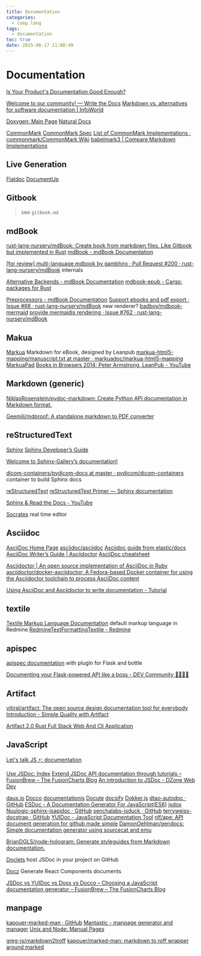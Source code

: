 ```yaml
---
title: Documentation
categories:
  - comp.lang
tags:
  - documentation
toc: true
date: 2015-06-17 11:08:49
---
```


# Documentation

[Is Your Product's Documentation Good Enough?](http://www.sitepoint.com/products-documentation-good-enough/)

[Welcome to our community! — Write the Docs](http://www.writethedocs.org/)
[Markdown vs. alternatives for software documentation | InfoWorld](https://www.infoworld.com/article/3336202/application-development/markdown-vs-alternatives-for-software-documentation.html)

[Doxygen: Main Page](http://www.doxygen.org/)
[Natural Docs](http://www.naturaldocs.org/)

[CommonMark](http://commonmark.org/)
[CommonMark Spec](https://spec.commonmark.org/current/)
[List of CommonMark Implementations · commonmark/CommonMark Wiki](https://github.com/commonmark/CommonMark/wiki/list-of-commonmark-implementations)
[babelmark3 | Compare Markdown Implementations](https://babelmark.github.io/)

## Live Generation

[Flatdoc](http://ricostacruz.com/flatdoc/)
[DocumentUp](http://documentup.com/jeromegn/documentup)

## Gitbook

> see `gitbook.md`

## mdBook

[rust-lang-nursery/mdBook: Create book from markdown files. Like Gitbook but implemented in Rust](https://github.com/rust-lang-nursery/mdBook)
[mdBook - mdBook Documentation](https://rust-lang-nursery.github.io/mdBook/)

[[for review] multi-language mdbook by gambhiro · Pull Request #200 · rust-lang-nursery/mdBook](https://github.com/rust-lang-nursery/mdBook/pull/200) internals

[Alternative Backends - mdBook Documentation](https://rust-lang-nursery.github.io/mdBook/for_developers/backends.html)
[mdbook-epub - Cargo: packages for Rust](https://crates.io/crates/mdbook-epub)

[Preprocessors - mdBook Documentation](https://rust-lang-nursery.github.io/mdBook/for_developers/preprocessors.html)
[Support ebooks and pdf export · Issue #88 · rust-lang-nursery/mdBook](https://github.com/rust-lang-nursery/mdBook/issues/88) new renderer?
[badboy/mdbook-mermaid](https://github.com/badboy/mdbook-mermaid)
[provide mermaidjs rendering · Issue #762 · rust-lang-nursery/mdBook](https://github.com/rust-lang-nursery/mdBook/issues/762)

## Makua

[Markua](http://markua.com/) Markdown for eBook, designed by Leanpub
[markua-html5-mapping/manuscript.txt at master · markuadoc/markua-html5-mapping](https://github.com/markuadoc/markua-html5-mapping/blob/master/manuscript/manuscript.txt)
[MarkuaPad](http://markuapad.com/)
[Books in Browsers 2014: Peter Armstrong, LeanPub - YouTube](https://www.youtube.com/watch?v=VOCYL-FNbr0)

## Markdown (generic)

[NiklasRosenstein/pydoc-markdown: Create Python API documentation in Markdown format.](https://github.com/NiklasRosenstein/pydoc-markdown)

[Geemili/mdproof: A standalone markdown to PDF converter](https://github.com/Geemili/mdproof)

## reStructuredText

[Sphinx](http://www.sphinx-doc.org/en/stable/)
[Sphinx Developer’s Guide](http://www.sphinx-doc.org/en/stable/devguide.html)

[Welcome to Sphinx-Gallery’s documentation!](https://sphinx-gallery.github.io/index.html)

[dicom-containers/pydicom-docs at master · pydicom/dicom-containers](https://github.com/pydicom/dicom-containers/tree/master/pydicom-docs) container to build Sphinx docs

[reStructuredText](http://docutils.sourceforge.net/rst.html)
[reStructuredText Primer — Sphinx documentation](http://www.sphinx-doc.org/en/stable/rest.html)

[Sphinx & Read the Docs - YouTube](https://www.youtube.com/watch?v=oJsUvBQyHBs)

[Socrates](http://socrates.io/) real time editor

## Asciidoc

[AsciiDoc Home Page](http://www.methods.co.nz/asciidoc/) [asciidoc/asciidoc](https://github.com/asciidoc/asciidoc)
[Asciidoc guide from elastic/docs](https://github.com/elastic/docs#asciidoc-guide)
[AsciiDoc Writer’s Guide | Asciidoctor](http://asciidoctor.org/docs/asciidoc-writers-guide/)
[AsciiDoc cheatsheet](https://powerman.name/doc/asciidoc)

[Asciidoctor | An open source implementation of AsciiDoc in Ruby](http://asciidoctor.org/)
[asciidoctor/docker-asciidoctor: A Fedora-based Docker container for using the Asciidoctor toolchain to process AsciiDoc content](https://github.com/asciidoctor/docker-asciidoctor)

[Using AsciiDoc and Asciidoctor to write documentation - Tutorial](http://www.vogella.com/tutorials/AsciiDoc/article.html)

## textile

[Textile Markup Language Documentation](https://textile-lang.com/)
default markup language in Redmine
[RedmineTextFormattingTextile - Redmine](https://www.redmine.org/projects/redmine/wiki/RedmineTextFormattingTextile)

## apispec

[apispec documentation](http://apispec.readthedocs.io/en/latest/) with plugin for Flask and bottle

[Documenting your Flask-powered API like a boss - DEV Community 👩‍💻👨‍💻](https://dev.to/djiit/documenting-your-flask-powered-api-like-a-boss-9eo)

## Artifact

[vitiral/artifact: The open source design documentation tool for everybody](https://github.com/vitiral/artifact)
[Introduction - Simple Quality with Artifact](https://vitiral.github.io/artifact/docs/index.html)

[Artifact 2.0 Rust Full Stack Web And Cli Application](https://vitiral.github.io/2018/07/16/artifact-2.0-rust-full-stack-web-and-cli-application.html)

## JavaScript

[Let's talk JS ⚡: documentation](https://areknawo.com/lets-talk-js-documentation/amp/)

[Use JSDoc: Index](http://usejsdoc.org/)
[Extend JSDoc API documentation through tutorials – FusionBrew – The FusionCharts Blog](http://blog.fusioncharts.com/2014/06/extend-jsdoc-api-documentation-through-tutorials/)
[An introduction to JSDoc - DZone Web Dev](https://dzone.com/articles/introduction-jsdoc)

[daux.io](http://daux.io/)
[Docco](http://jashkenas.github.io/docco/)
[documentationjs](http://documentation.js.org/)
[Docute](https://docute.org/#/)
[docsify](https://docsify.js.org/#/)
[Dokker.js](http://dokkerjs.com/)
[dtao-autodoc · GitHub](https://github.com/dtao/autodoc)
[ESDoc - A Documentation Generator For JavaScript(ES6)](https://esdoc.org/)
[jsdox](http://jsdox.org/)
[Nuulogic-sphinx-jsapidoc · GitHub](https://github.com/Nuulogic/sphinx-jsapidoc)
[senchalabs-jsduck · GitHub](https://github.com/senchalabs/jsduck)
[terryweiss-docstrap · GitHub](https://github.com/terryweiss/docstrap)
[YUIDoc - JavaScript Documentation Tool](http://yui.github.io/yuidoc/)
[nlf/ape: API document generation for github made simple](https://github.com/nlf/ape)
[DamonOehlman/gendocs: Simple documentation generator using sourcecat and emu](https://github.com/DamonOehlman/gendocs)

[BrianDGLS/node-hologram: Generate styleguides from Markdown documentation.](https://github.com/BrianDGLS/node-hologram)

[Doclets](https://doclets.io/) host JSDoc in your project on GitHub

[Docz](https://www.docz.site/) Generate React Components documents

[JSDoc vs YUIDoc vs Doxx vs Docco – Choosing a JavaScript documentation generator – FusionBrew – The FusionCharts Blog](http://blog.fusioncharts.com/2013/12/jsdoc-vs-yuidoc-vs-doxx-vs-docco-choosing-a-javascript-documentation-generator/)

## manpage

[kapouer-marked-man · GitHub](https://github.com/kapouer/marked-man)
[Mantastic - manpage generator and manager](http://mantastic.herokuapp.com/)
[Unix and Node: Manual Pages](http://dailyjs.com/2012/02/16/unix-node-community/)

[greg-js/markdown2troff](https://github.com/greg-js/markdown2troff)
[kapouer/marked-man: markdown to roff wrapper around marked](https://github.com/kapouer/marked-man)
